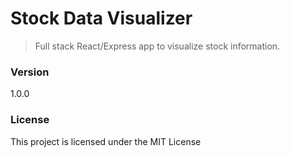 # Stock Data Visualizer

> Full stack React/Express app to visualize stock information.

### Version

1.0.0

### License

This project is licensed under the MIT License